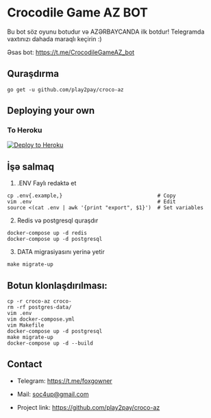 # Crocodile Game AZ BOT
Bu bot söz oyunu botudur və AZƏRBAYCANDA ilk botdur! Telegramda vaxtınızı dahada maraqlı keçirin :)

Əsas bot: https://t.me/CrocodileGameAZ_bot

## Quraşdırma
```
go get -u github.com/play2pay/croco-az
```
## Deploying your own

### To Heroku

[![Deploy to Heroku](https://www.herokucdn.com/deploy/button.svg)](https://heroku.com/deploy?template=https://github.com/EkimozSupport/kelme)

## İşə salmaq
1. .ENV Faylı redaktə et
```
cp .env{.example,}                               # Copy
vim .env                                         # Edit
source <(cat .env | awk '{print "export", $1}')  # Set variables
```

2. Redis və postgresql quraşdır
```
docker-compose up -d redis
docker-compose up -d postgresql
```

3. DATA migrasiyasını yerinə yetir
```
make migrate-up
```

## Botun klonlaşdırılması:
```
cp -r croco-az croco-
rm -rf postgres-data/
vim .env
vim docker-compose.yml
vim Makefile
docker-compose up -d postgresql
make migrate-up
docker-compose up -d --build
```

## Contact
- Telegram: https://t.me/foxgowner
- Mail: soc4up@gmail.com

- Project link: https://github.com/play2pay/croco-az
